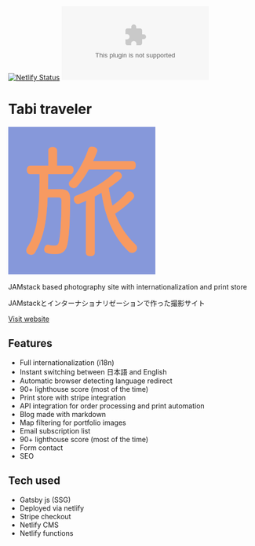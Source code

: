 [![Netlify Status](https://api.netlify.com/api/v1/badges/34c21d68-d226-428e-9fcf-370e6dffc7ce/deploy-status)](https://app.netlify.com/sites/tabi-traveler/deploys)
[![Website tabitraveler.com](https://img.shields.io/website-up-down-green-red/https/tabitraveler.com)](https://tabitraveler.com/)

# Tabi traveler
<img src="/static/icon-512x512.png" width="300"/>

JAMstack based photography site with internationalization and print store

JAMstackとインターナショナリゼーションで作った撮影サイト

[Visit website](https://tabitraveler.com/)

## Features
* Full internationalization (i18n)
* Instant switching between 日本語 and English
* Automatic browser detecting language redirect
* 90+ lighthouse score (most of the time)
* Print store with stripe integration
* API integration for order processing and print automation
* Blog made with markdown
* Map filtering for portfolio images
* Email subscription list
* 90+ lighthouse score (most of the time)
* Form contact
* SEO

## Tech used
* Gatsby js (SSG)
* Deployed via netlify
* Stripe checkout
* Netlify CMS
* Netlify functions
